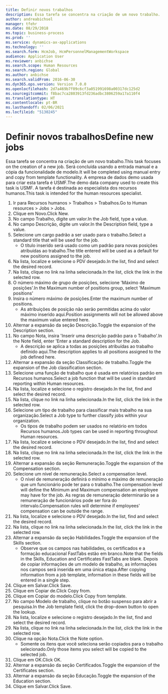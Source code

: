 ```yaml
---
title: Definir novos trabalhos
description: Essa tarefa se concentra na criação de um novo trabalho.
author: andreabichsel
manager: tfehr
ms.date: 08/29/2018
ms.topic: business-process
ms.prod: ''
ms.service: dynamics-ax-applications
ms.technology: ''
ms.search.form: HcmJob, HcmPersonnelManagementWorkspace
audience: Application User
ms.reviewer: anbichse
ms.search.scope: Human Resources
ms.search.region: Global
ms.author: anbichse
ms.search.validFrom: 2016-06-30
ms.dyn365.ops.version: Version 7.0.0
ms.openlocfilehash: 2d7a469b7f09c6cf3a051991698a00317dc125d2
ms.sourcegitcommit: f8bac7ca2803913fd236adbc3806259a17a110f4
ms.translationtype: HT
ms.contentlocale: pt-BR
ms.lasthandoff: 02/06/2021
ms.locfileid: "5130245"
---
```

# <a name="define-new-jobs"></a><span data-ttu-id="35bb1-103">Definir novos trabalhos</span><span class="sxs-lookup"><span data-stu-id="35bb1-103">Define new jobs</span></span>



<span data-ttu-id="35bb1-104">Essa tarefa se concentra na criação de um novo trabalho.</span><span class="sxs-lookup"><span data-stu-id="35bb1-104">This task focuses on the creation of a new job.</span></span> <span data-ttu-id="35bb1-105">Será concluída usando a entrada manual e a cópia da funcionalidade de modelo.</span><span class="sxs-lookup"><span data-stu-id="35bb1-105">It will be completed using manual entry and copy from template functionality.</span></span> <span data-ttu-id="35bb1-106">A empresa de dados demo usada para criar esta tarefa é USMF.</span><span class="sxs-lookup"><span data-stu-id="35bb1-106">The demo data company used to create this task is USMF.</span></span> <span data-ttu-id="35bb1-107">A tarefa é destinada ao especialista dos recursos humanos.</span><span class="sxs-lookup"><span data-stu-id="35bb1-107">This task is intended for the human resources specialist.</span></span>

1. <span data-ttu-id="35bb1-108">Ir para Recursos humanos > Trabalhos > Trabalhos.</span><span class="sxs-lookup"><span data-stu-id="35bb1-108">Go to Human resources > Jobs > Jobs.</span></span>
2. <span data-ttu-id="35bb1-109">Clique em Novo.</span><span class="sxs-lookup"><span data-stu-id="35bb1-109">Click New.</span></span>
3. <span data-ttu-id="35bb1-110">No campo Trabalho, digite um valor.</span><span class="sxs-lookup"><span data-stu-id="35bb1-110">In the Job field, type a value.</span></span>
4. <span data-ttu-id="35bb1-111">No campo Descrição, digite um valor.</span><span class="sxs-lookup"><span data-stu-id="35bb1-111">In the Description field, type a value.</span></span>
5. <span data-ttu-id="35bb1-112">Selecione um cargo padrão a ser usado para o trabalho.</span><span class="sxs-lookup"><span data-stu-id="35bb1-112">Select a standard title that will be used for the job.</span></span> 
    * <span data-ttu-id="35bb1-113">O título inserido será usado como um padrão para novas posições atribuídas ao trabalho.</span><span class="sxs-lookup"><span data-stu-id="35bb1-113">The title entered will be used as a default for new positions assigned to the job.</span></span>  
6. <span data-ttu-id="35bb1-114">Na lista, localize e selecione o PDV desejado.</span><span class="sxs-lookup"><span data-stu-id="35bb1-114">In the list, find and select the desired record.</span></span>
7. <span data-ttu-id="35bb1-115">Na lista, clique no link na linha selecionada.</span><span class="sxs-lookup"><span data-stu-id="35bb1-115">In the list, click the link in the selected row.</span></span>
8. <span data-ttu-id="35bb1-116">O número máximo de grupo de posições, selecione 'Máximo de posições'.</span><span class="sxs-lookup"><span data-stu-id="35bb1-116">In the Maximum number of positions group, select 'Maximum positions'</span></span>
9. <span data-ttu-id="35bb1-117">Insira o número máximo de posições.</span><span class="sxs-lookup"><span data-stu-id="35bb1-117">Enter the maximum number of positions.</span></span> 
    * <span data-ttu-id="35bb1-118">As atribuições de posição não serão permitidas acima do valor máximo inserido aqui.</span><span class="sxs-lookup"><span data-stu-id="35bb1-118">Position assignments will not be allowed above the maximum value entered here.</span></span>  
10. <span data-ttu-id="35bb1-119">Alternar a expansão da seção Descrição.</span><span class="sxs-lookup"><span data-stu-id="35bb1-119">Toggle the expansion of the Description section.</span></span>
11. <span data-ttu-id="35bb1-120">No campo Nota, insira 'Inserir uma descrição padrão para o Trabalho'.</span><span class="sxs-lookup"><span data-stu-id="35bb1-120">In the Note field, enter 'Enter a standard description for the Job.</span></span>
    * <span data-ttu-id="35bb1-121">A descrição se aplica a todas as posições atribuídas ao trabalho definido aqui.</span><span class="sxs-lookup"><span data-stu-id="35bb1-121">The description applies to all positions assigned to the job defined here.</span></span>  
12. <span data-ttu-id="35bb1-122">Alternar a expansão da seção Classificação de trabalho.</span><span class="sxs-lookup"><span data-stu-id="35bb1-122">Toggle the expansion of the Job classification section.</span></span>
13. <span data-ttu-id="35bb1-123">Selecione uma função de trabalho que é usada em relatórios padrão em Recursos humanos.</span><span class="sxs-lookup"><span data-stu-id="35bb1-123">Select a job function that will be used in standard reporting within Human resources.</span></span>
14. <span data-ttu-id="35bb1-124">Na lista, localize e selecione o registro desejado.</span><span class="sxs-lookup"><span data-stu-id="35bb1-124">In the list, find and select the desired record.</span></span>
15. <span data-ttu-id="35bb1-125">Na lista, clique no link na linha selecionada.</span><span class="sxs-lookup"><span data-stu-id="35bb1-125">In the list, click the link in the selected row.</span></span>
16. <span data-ttu-id="35bb1-126">Selecione um tipo de trabalho para classificar mais trabalho na sua organização.</span><span class="sxs-lookup"><span data-stu-id="35bb1-126">Select a Job type to further classify jobs within your organization.</span></span> 
    * <span data-ttu-id="35bb1-127">Os tipos de trabalho podem ser usados no relatório em todos Recursos humanos.</span><span class="sxs-lookup"><span data-stu-id="35bb1-127">Job types can be used in reporting throughout Human resources.</span></span>  
17. <span data-ttu-id="35bb1-128">Na lista, localize e selecione o PDV desejado.</span><span class="sxs-lookup"><span data-stu-id="35bb1-128">In the list, find and select the desired record.</span></span>
18. <span data-ttu-id="35bb1-129">Na lista, clique no link na linha selecionada.</span><span class="sxs-lookup"><span data-stu-id="35bb1-129">In the list, click the link in the selected row.</span></span>
19. <span data-ttu-id="35bb1-130">Alternar a expansão da seção Remuneração.</span><span class="sxs-lookup"><span data-stu-id="35bb1-130">Toggle the expansion of the Compensation section.</span></span>
20. <span data-ttu-id="35bb1-131">Selecione um nível de remuneração.</span><span class="sxs-lookup"><span data-stu-id="35bb1-131">Select a compensation level.</span></span>
    * <span data-ttu-id="35bb1-132">O nível de remuneração definirá o mínimo e máximo de remuneração que um funcionário pode ter para o trabalho.</span><span class="sxs-lookup"><span data-stu-id="35bb1-132">The compensation level will define the Minimum and Maximum compensation an employee may have for the job.</span></span> <span data-ttu-id="35bb1-133">As regras de remuneração determinarão se a remuneração de funcionários pode ser fora do intervalo.</span><span class="sxs-lookup"><span data-stu-id="35bb1-133">Compensation rules will determine if employees' compensation can be outside the range.</span></span>  
21. <span data-ttu-id="35bb1-134">Na lista, localize e selecione o PDV desejado.</span><span class="sxs-lookup"><span data-stu-id="35bb1-134">In the list, find and select the desired record.</span></span>
22. <span data-ttu-id="35bb1-135">Na lista, clique no link na linha selecionada.</span><span class="sxs-lookup"><span data-stu-id="35bb1-135">In the list, click the link in the selected row.</span></span>
23. <span data-ttu-id="35bb1-136">Alternar a expansão da seção Habilidades.</span><span class="sxs-lookup"><span data-stu-id="35bb1-136">Toggle the expansion of the Skills section.</span></span>
    * <span data-ttu-id="35bb1-137">Observe que os campos nas habilidades, os certificados e a formação educacional FastTabs estão em branco.</span><span class="sxs-lookup"><span data-stu-id="35bb1-137">Note that the fields in the Skills, Education and Certificates FastTabs are blank.</span></span> <span data-ttu-id="35bb1-138">Depois de copiar informações de um modelo de trabalho, as informações nos campos será inserida em uma única etapa.</span><span class="sxs-lookup"><span data-stu-id="35bb1-138">After copying information from a job template, information in these fields will be entered in a single step.</span></span>   
24. <span data-ttu-id="35bb1-139">Clique em Salvar.</span><span class="sxs-lookup"><span data-stu-id="35bb1-139">Click Save.</span></span>
25. <span data-ttu-id="35bb1-140">Clique em Copiar de.</span><span class="sxs-lookup"><span data-stu-id="35bb1-140">Click Copy from.</span></span>
26. <span data-ttu-id="35bb1-141">Clique em Copiar do modelo.</span><span class="sxs-lookup"><span data-stu-id="35bb1-141">Click Copy from template.</span></span>
27. <span data-ttu-id="35bb1-142">No campo Modelo de trabalho, clique no botão suspenso para abrir a pesquisa.</span><span class="sxs-lookup"><span data-stu-id="35bb1-142">In the Job template field, click the drop-down button to open the lookup.</span></span>
28. <span data-ttu-id="35bb1-143">Na lista, localize e selecione o registro desejado.</span><span class="sxs-lookup"><span data-stu-id="35bb1-143">In the list, find and select the desired record.</span></span>
29. <span data-ttu-id="35bb1-144">Na lista, clique no link na linha selecionada.</span><span class="sxs-lookup"><span data-stu-id="35bb1-144">In the list, click the link in the selected row.</span></span>
30. <span data-ttu-id="35bb1-145">Clique na opção Nota.</span><span class="sxs-lookup"><span data-stu-id="35bb1-145">Click the Note option.</span></span>
    * <span data-ttu-id="35bb1-146">Somente os itens que você seleciona serão copiados para o trabalho selecionado.</span><span class="sxs-lookup"><span data-stu-id="35bb1-146">Only those items you select will be copied to the selected job.</span></span>    
31. <span data-ttu-id="35bb1-147">Clique em OK.</span><span class="sxs-lookup"><span data-stu-id="35bb1-147">Click OK.</span></span>
32. <span data-ttu-id="35bb1-148">Alternar a expansão da seção Certificados.</span><span class="sxs-lookup"><span data-stu-id="35bb1-148">Toggle the expansion of the Certificates section.</span></span>
33. <span data-ttu-id="35bb1-149">Alternar a expansão da seção Educação.</span><span class="sxs-lookup"><span data-stu-id="35bb1-149">Toggle the expansion of the Education section.</span></span>
34. <span data-ttu-id="35bb1-150">Clique em Salvar.</span><span class="sxs-lookup"><span data-stu-id="35bb1-150">Click Save.</span></span>

